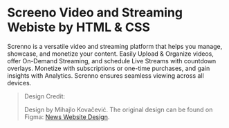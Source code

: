 # Screeno Video and Streaming Webiste by HTML & CSS

Screnno is a versatile video and streaming platform that helps you manage, showcase, and monetize your content. Easily Upload & Organize videos, offer On-Demand Streaming, and schedule Live Streams with countdown overlays. Monetize with subscriptions or one-time purchases, and gain insights with Analytics. Screnno ensures seamless viewing across all devices.

> Design Credit:
>
> Design by Mihajlo Kovačević. The original design can be found on Figma: [News Website Design](https://www.figma.com/community/file/1083846628871703375/screeno-video-and-streaming-website-template).
